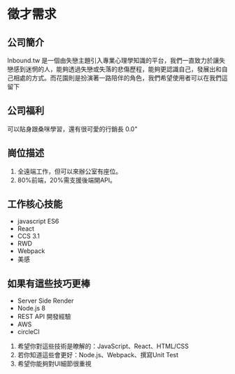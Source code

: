 # 徵才需求

## 公司簡介

Inbound.tw 是一個由失戀主題引入專業心理學知識的平台，我們一直致力於讓失戀感到迷惘的人，能夠透過失戀或失落的悲傷歷程，能夠更認識自己，發展出和自己相處的方式。而花園則是扮演著一路陪伴的角色，我們希望使用者可以在我們這留下

## 公司福利

可以貼身跟桑咪學習，還有很可愛的行銷長 0.0"

## 崗位描述

1. 全遠端工作，但可以來辦公室有座位。
2. 80%前端，20%需支援後端開API。

## 工作核心技能

- javascript ES6
- React
- CCS 3.1
- RWD
- Webpack
- 美感

## 如果有這些技巧更棒

- Server Side Render
- Node.js 8
- REST API 開發經驗
- AWS
- circleCI

1. 希望你對這些技術是暸解的：JavaScript、React、HTML/CSS
2. 若你知道這些會更好：Node.js、Webpack、撰寫Unit Test
3. 希望你能夠對UI細節很重視